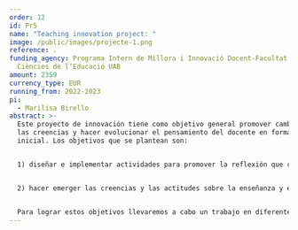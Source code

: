 ```yaml
---
order: 12
id: Pr5
name: "Teaching innovation project: "
image: /public/images/projecte-1.png
reference: .
funding_agency: Programa Intern de Millora i Innovació Docent-Facultat de
  Ciències de l’Educació UAB
amount: 2359
currency_type: EUR
running_from: 2022-2023
pi:
  - Marilisa Birello
abstract: >-
  Este proyecto de innovación tiene como objetivo general promover cambios en
  las creencias y hacer evolucionar el pensamiento del docente en formación
  inicial. Los objetivos que se plantean son: 


  1) diseñar e implementar actividades para promover la reflexión que combinen conceptos teóricos, resultados de la investigación y aplicaciones prácticas; y 


  2) hacer emerger las creencias y las actitudes sobre la enseñanza y el aprendizaje de la lengua escrita para desarrollar el espíritu crítico de los futuros maestros. 


  Para lograr estos objetivos llevaremos a cabo un trabajo en diferentes fases, que quedará recogido en un portafolio digital. La primera fase implica una toma de conciencia del alumnado sobre sus conocimientos de la enseñanza y el aprendizaje de la lengua escrita y sobre sus creencias respecto a cómo se aprende y cómo se enseña a escribir y leer. La segunda fase prevé que cada semana se presenten los resultados provenientes de investigaciones sobre un tema. Se llevarán a cabo actividades que implicarán el análisis de resultados de la investigación, análisis de propuestas didácticas, de producciones escritas de los alumnos y de la retroalimentación proporcionada por los docentes. Cada sesión incluye un espacio para la reflexión. La tercera fase consiste en la evaluación de todo el proceso, la que se hará a través de una actividad para reflexionar sobre cómo han evolucionado sus creencias y un cuestionario para valorar el proyecto y las actividades llevadas a cabo. El hecho de recoger las tareas y reflexiones en un portafolio digital facilitará al alumnado y profesorado el seguimiento de todo el proceso.
---
```

